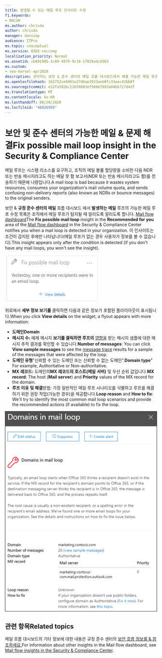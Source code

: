 ```yaml
---
title: 발생할 수 있는 메일 루프 인사이트 수정
f1.keywords:
- NOCSH
ms.author: chrisda
author: chrisda
manager: dansimp
audience: ITPro
ms.topic: conceptual
ms.service: O365-seccomp
localization_priority: Normal
ms.assetid: cb801985-3c89-4979-9c18-17829a4cb563
ms.custom:
- seo-marvel-apr2020
description: 관리자는 보안 & 준수 센터의 메일 흐름 대시보드에서 해결 가능한 메일 루프 정보를 사용하여 조직에서 메일 루프를 식별하고 해결하는 방법을 학습할 수 있습니다.
ms.openlocfilehash: 162752ce6981e27d6ae2923aeb0fc33aec42bb0f
ms.sourcegitcommit: e12fa502bc216f6083ef5666f693a04bb727d4df
ms.translationtype: MT
ms.contentlocale: ko-KR
ms.lasthandoff: 08/20/2020
ms.locfileid: "46826956"
---
```

# <a name="fix-possible-mail-loop-insight-in-the-security--compliance-center"></a><span data-ttu-id="40744-103">보안 및 준수 센터의 가능한 메일 & 문제 해결</span><span class="sxs-lookup"><span data-stu-id="40744-103">Fix possible mail loop insight in the Security & Compliance Center</span></span>

<span data-ttu-id="40744-104">메일 루프는 시스템 리소스를 요구하고, 조직의 메일 볼륨 할당량을 소비한 다음 NDR 또는 반송 메시지라고도 하는 배달 못 함 보고서(NDR 또는 반송 메시지라고도 함)를 전송하기 때문에 나량입니다.</span><span class="sxs-lookup"><span data-stu-id="40744-104">A mail loop is bad because it wastes system resources, consumes your organization's mail volume quota, and sends confusing non-delivery reports (also known as NDRs or bounce messages) to the original senders.</span></span>

<span data-ttu-id="40744-105">보안 & **규정 준수 센터의 메일** 흐름 대시보드 에서 **발생하는 메일** 루프의 가능한 메일 루프 수정 목록은 조직에서 메일 루프가 탐지될 때 알리도록 알리도록 합니다. [Mail flow dashboard](mail-flow-insights-v2.md)</span><span class="sxs-lookup"><span data-stu-id="40744-105">The **Fix possible mail loop** insight in the **Recommended for you** area of the [Mail flow dashboard](mail-flow-insights-v2.md) in the Security & Compliance Center notifies you when a mail loop is detected in your organization.</span></span> <span data-ttu-id="40744-106">이 인사이트는 조건이 감지된 후에만 나타납니다(메일 루프가 없는 경우 사용자가 정보를 볼 수 없습니다).</span><span class="sxs-lookup"><span data-stu-id="40744-106">This insight appears only after the condition is detected (if you don't have any mail loops, you won't see the insight).</span></span>

![메일 흐름 대시보드의 인용에 대한 권장 사항의 느린 메일 흐름 규칙 정보를 해결합니다.](../../media/mfi-fix-possible-mail-loop.png)

<span data-ttu-id="40744-108">위로에서 **세부 정보 보기를** 클릭하면 다음과 같은 정보가 포함된 플라이아웃이 표시됩니다.</span><span class="sxs-lookup"><span data-stu-id="40744-108">When you click **View details** on the widget, a flyout appears with more information:</span></span>

- <span data-ttu-id="40744-109">**도메인**</span><span class="sxs-lookup"><span data-stu-id="40744-109">**Domain**</span></span>
- <span data-ttu-id="40744-110">**메시지 수:** 예제 메시지 **보기를 클릭하면 루프의** [영향을](message-trace-scc.md) 받는 메시지 샘플에 대한 메시지 추적 결과를 확인할 수 있습니다.</span><span class="sxs-lookup"><span data-stu-id="40744-110">**Number of messages**: You can click **View sample messages** to see the [message trace](message-trace-scc.md) results for a sample of the messages that were affected by the loop.</span></span>
- <span data-ttu-id="40744-111">**도메인 유형**"신뢰할 수 있는 도메인 또는 신뢰할 수 없는 도메인".</span><span class="sxs-lookup"><span data-stu-id="40744-111">**Domain type**" For example, Authoritative or Non-authoritative.</span></span>
- <span data-ttu-id="40744-112">**MX 레코드:** 도메인의**MX 레코드의 호스트(메일** **서버)** 및 우선 순위 값입니다.</span><span class="sxs-lookup"><span data-stu-id="40744-112">**MX record**: The host (**Mail server**) and **Priority** values of the MX record for the domain.</span></span>
- <span data-ttu-id="40744-113">**루프 이유** **및 해결**방법: 가장 일반적인 메일 루프 시나리오를 식별하고 루프를 해결하기 위한 권장 작업(가능한 경우)을 제공합니다.</span><span class="sxs-lookup"><span data-stu-id="40744-113">**Loop reason** and **How to fix**: We'll try to identify the most common mail loop scenarios and provide the recommended actions (if available) to fix the loop.</span></span>

![Fix possible mail 루프 정보 수정(Fix possible mail 루프 정보) 정보 보기를 클릭하면 표시되는 플라이아웃](../../media/mfi-fix-possible-mail-loop-details.png)

## <a name="related-topics"></a><span data-ttu-id="40744-115">관련 항목</span><span class="sxs-lookup"><span data-stu-id="40744-115">Related topics</span></span>

<span data-ttu-id="40744-116">메일 흐름 대시보드의 기타 정보에 대한 내용은 규정 준수 센터의 [보안 흐름 정보를 & 참조하세요.](mail-flow-insights-v2.md)</span><span class="sxs-lookup"><span data-stu-id="40744-116">For information about other insights in the Mail flow dashboard, see [Mail flow insights in the Security & Compliance Center](mail-flow-insights-v2.md).</span></span>
